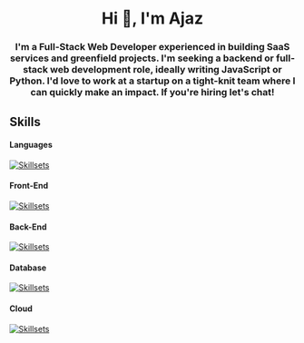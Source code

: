 <h1 align="center">Hi 👋, I'm Ajaz</h1>
<h3 align="center">I'm a Full-Stack Web Developer experienced in building SaaS services and greenfield projects. I'm seeking a backend or full-stack web development role, ideally writing JavaScript or Python. I'd love to work at a startup on a tight-knit team where I can quickly make an impact. If you're hiring let's chat!</h3>

## Skills

#### Languages

[![Skillsets](https://skillicons.dev/icons?i=js,ts,py)](https://skillicons.dev)

#### Front-End

[![Skillsets](https://skillicons.dev/icons?i=react,vue,nextjs,nuxtjs,vite)](https://skillicons.dev)

#### Back-End

[![Skillsets](https://skillicons.dev/icons?i=nodejs,express,nestjs,flask)](https://skillicons.dev)

#### Database

[![Skillsets](https://skillicons.dev/icons?i=mysql,postgres,mongodb)](https://skillicons.dev)

#### Cloud

[![Skillsets](https://skillicons.dev/icons?i=aws)](https://skillicons.dev)
